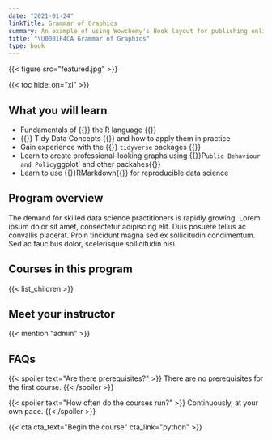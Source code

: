 ```yaml
---
date: "2021-01-24"
linkTitle: Grammar of Graphics
summary: An example of using Wowchemy's Book layout for publishing online courses.
title: "\U0001F4CA Grammar of Graphics"
type: book
---
```


{{< figure src="featured.jpg" >}}

{{< toc hide_on="xl" >}}

## What you will learn

- Fundamentals of {{<hl>}} the R language {{</hl>}}
- {{<hl>}} Tidy Data Concepts {{</hl>}} and how to apply them in practice
- Gain experience with the {{<hl>}} `tidyverse` packages {{</hl>}}
- Learn to create professional-looking graphs using {{<hl>}}P`ublic Behaviour and Policy`ggplot` and other packahes{{</hl>}}
- Learn to use {{<hl>}}RMarkdown{{</hl>}} for reproducible data science

## Program overview

The demand for skilled data science practitioners is rapidly growing. Lorem ipsum dolor sit amet, consectetur adipiscing elit. Duis posuere tellus ac convallis placerat. Proin tincidunt magna sed ex sollicitudin condimentum. Sed ac faucibus dolor, scelerisque sollicitudin nisi.

## Courses in this program

{{< list_children >}}

## Meet your instructor

{{< mention "admin" >}}

## FAQs

{{< spoiler text="Are there prerequisites?" >}}
There are no prerequisites for the first course.
{{< /spoiler >}}

{{< spoiler text="How often do the courses run?" >}}
Continuously, at your own pace.
{{< /spoiler >}}

{{< cta cta_text="Begin the course" cta_link="python" >}}
